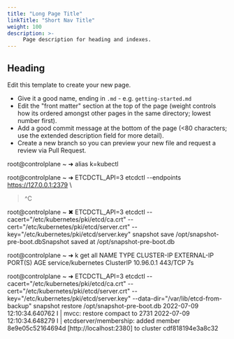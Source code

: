 ```yaml
---
title: "Long Page Title"
linkTitle: "Short Nav Title"
weight: 100
description: >-
     Page description for heading and indexes.
---
```


## Heading

Edit this template to create your new page.

* Give it a good name, ending in `.md` - e.g. `getting-started.md`
* Edit the "front matter" section at the top of the page (weight controls how its ordered amongst other pages in the same directory; lowest number first).
* Add a good commit message at the bottom of the page (<80 characters; use the extended description field for more detail).
* Create a new branch so you can preview your new file and request a review via Pull Request.

root@controlplane ~ ➜  alias k=kubectl

root@controlplane ~ ➜  ETCDCTL_API=3 etcdctl --endpoints https://127.0.0.1:2379 \
> ^C

root@controlplane ~ ✖ ETCDCTL_API=3 etcdctl --cacert="/etc/kubernetes/pki/etcd/ca.crt" --cert="/etc/kubernetes/pki/etcd/server.crt" --key="/etc/kubernetes/pki/etcd/server.key" snapshot save /opt/snapshot-pre-boot.dbSnapshot saved at /opt/snapshot-pre-boot.db

root@controlplane ~ ➜  k get all
NAME                 TYPE        CLUSTER-IP   EXTERNAL-IP   PORT(S)   AGE
service/kubernetes   ClusterIP   10.96.0.1    <none>        443/TCP   7s

root@controlplane ~ ➜  ETCDCTL_API=3 etcdctl --cacert="/etc/kubernetes/pki/etcd/ca.crt" --cert="/etc/kubernetes/pki/etcd/server.crt" --key="/etc/kubernetes/pki/etcd/server.key" --data-dir="/var/lib/etcd-from-backup" snapshot restore /opt/snapshot-pre-boot.db
2022-07-09 12:10:34.640762 I | mvcc: restore compact to 2731
2022-07-09 12:10:34.648279 I | etcdserver/membership: added member 8e9e05c52164694d [http://localhost:2380] to cluster cdf818194e3a8c32

